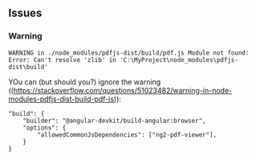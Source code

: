## Issues ##


### Warning

```
WARNING in ./node_modules/pdfjs-dist/build/pdf.js Module not found: 
Error: Can't resolve 'zlib' in 'C:\MyProject\node_modules\pdfjs-dist\build'
```

YOu can (but should you?) ignore the warning
((https://stackoverflow.com/questions/51023482/warning-in-node-modules-pdfjs-dist-build-pdf-js)):

```
"build": {
    "builder": "@angular-devkit/build-angular:browser",
    "options": {
        "allowedCommonJsDependencies": ["ng2-pdf-viewer"],
    }
}
```
